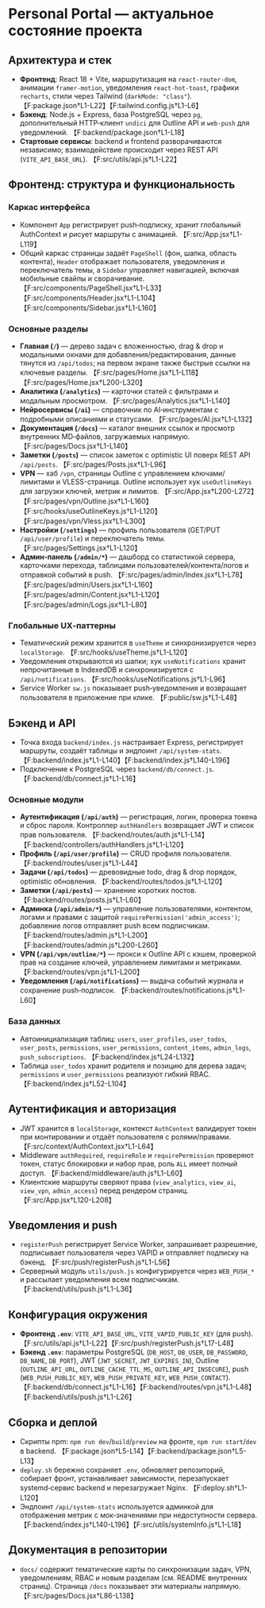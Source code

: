 # Personal Portal — актуальное состояние проекта

## Архитектура и стек
- **Фронтенд**: React 18 + Vite, маршрутизация на `react-router-dom`, анимации `framer-motion`, уведомления `react-hot-toast`, графики `recharts`, стили через Tailwind (`darkMode: "class"`). 【F:package.json†L1-L22】【F:tailwind.config.js†L1-L6】
- **Бэкенд**: Node.js + Express, база PostgreSQL через `pg`, дополнительный HTTP‑клиент `undici` для Outline API и `web-push` для уведомлений. 【F:backend/package.json†L1-L18】
- **Стартовые сервисы**: backend и frontend разворачиваются независимо; взаимодействие происходит через REST API (`VITE_API_BASE_URL`). 【F:src/utils/api.js†L1-L22】

## Фронтенд: структура и функциональность
### Каркас интерфейса
- Компонент `App` регистрирует push‑подписку, хранит глобальный AuthContext и рисует маршруты с анимацией. 【F:src/App.jsx†L1-L119】
- Общий каркас страницы задаёт `PageShell` (фон, шапка, область контента), `Header` отображает пользователя, уведомления и переключатель темы, а `Sidebar` управляет навигацией, включая мобильные свайпы и сворачивание. 【F:src/components/PageShell.jsx†L1-L33】【F:src/components/Header.jsx†L1-L104】【F:src/components/Sidebar.jsx†L1-L160】

### Основные разделы
- **Главная (`/`)** — дерево задач с вложенностью, drag & drop и модальными окнами для добавления/редактирования, данные тянутся из `/api/todos`; на первом экране также быстрые ссылки на ключевые разделы. 【F:src/pages/Home.jsx†L1-L118】【F:src/pages/Home.jsx†L200-L320】
- **Аналитика (`/analytics`)** — карточки статей с фильтрами и модальным просмотром. 【F:src/pages/Analytics.jsx†L1-L140】
- **Нейросервисы (`/ai`)** — справочник по AI‑инструментам с подробными описаниями и статусами. 【F:src/pages/AI.jsx†L1-L132】
- **Документация (`/docs`)** — каталог внешних ссылок и просмотр внутренних MD‑файлов, загружаемых напрямую. 【F:src/pages/Docs.jsx†L1-L140】
- **Заметки (`/posts`)** — список заметок с optimistic UI поверх REST API `/api/posts`. 【F:src/pages/Posts.jsx†L1-L96】
- **VPN** — хаб `/vpn`, страницы Outline с управлением ключами/лимитами и VLESS-страница. Outline использует хук `useOutlineKeys` для загрузки ключей, метрик и лимитов. 【F:src/App.jsx†L200-L272】【F:src/pages/vpn/Outline.jsx†L1-L160】【F:src/hooks/useOutlineKeys.js†L1-L120】【F:src/pages/vpn/Vless.jsx†L1-L300】
- **Настройки (`/settings`)** — профиль пользователя (GET/PUT `/api/user/profile`) и переключатель темы. 【F:src/pages/Settings.jsx†L1-L120】
- **Админ‑панель (`/admin/*`)** — дашборд со статистикой сервера, карточками перехода, таблицами пользователей/контента/логов и отправкой событий в push. 【F:src/pages/admin/Index.jsx†L1-L78】【F:src/pages/admin/Users.jsx†L1-L160】【F:src/pages/admin/Content.jsx†L1-L120】【F:src/pages/admin/Logs.jsx†L1-L80】

### Глобальные UX‑паттерны
- Тематический режим хранится в `useTheme` и синхронизируется через `localStorage`. 【F:src/hooks/useTheme.js†L1-L120】
- Уведомления открываются из шапки; хук `useNotifications` хранит непрочитанные в IndexedDB и синхронизируется с `/api/notifications`. 【F:src/hooks/useNotifications.js†L1-L96】
- Service Worker `sw.js` показывает push‑уведомления и возвращает пользователя в приложение при клике. 【F:public/sw.js†L1-L48】

## Бэкенд и API
- Точка входа `backend/index.js` настраивает Express, регистрирует маршруты, создаёт таблицы и эндпоинт `/api/system-stats`. 【F:backend/index.js†L1-L140】【F:backend/index.js†L140-L196】
- Подключение к PostgreSQL через `backend/db/connect.js`. 【F:backend/db/connect.js†L1-L16】

### Основные модули
- **Аутентификация (`/api/auth`)** — регистрация, логин, проверка токена и сброс пароля. Контроллер `authHandlers` возвращает JWT и список прав пользователя. 【F:backend/routes/auth.js†L1-L14】【F:backend/controllers/authHandlers.js†L1-L120】
- **Профиль (`/api/user/profile`)** — CRUD профиля пользователя. 【F:backend/routes/user.js†L1-L44】
- **Задачи (`/api/todos`)** — древовидные todo, drag & drop порядок, optimistic обновления. 【F:backend/routes/todos.js†L1-L120】
- **Заметки (`/api/posts`)** — хранение коротких постов. 【F:backend/routes/posts.js†L1-L60】
- **Админка (`/api/admin/*`)** — управление пользователями, контентом, логами и правами с защитой `requirePermission('admin_access')`; добавление логов отправляет push всем подписчикам. 【F:backend/routes/admin.js†L1-L200】【F:backend/routes/admin.js†L200-L260】
- **VPN (`/api/vpn/outline/*`)** — прокси к Outline API с кэшем, проверкой прав на создание ключей, управлением лимитами и метриками. 【F:backend/routes/vpn.js†L1-L200】
- **Уведомления (`/api/notifications`)** — выдача событий журнала и сохранение push‑подписок. 【F:backend/routes/notifications.js†L1-L60】

### База данных
- Автоинициализация таблиц: `users`, `user_profiles`, `user_todos`, `user_posts`, `permissions`, `user_permissions`, `content_items`, `admin_logs`, `push_subscriptions`. 【F:backend/index.js†L24-L132】
- Таблица `user_todos` хранит родителя и позицию для дерева задач; `permissions` и `user_permissions` реализуют гибкий RBAC. 【F:backend/index.js†L52-L104】

## Аутентификация и авторизация
- JWT хранится в `localStorage`, контекст `AuthContext` валидирует токен при монтировании и отдаёт пользователя с ролями/правами. 【F:src/context/AuthContext.jsx†L1-L64】
- Middleware `authRequired`, `requireRole` и `requirePermission` проверяют токен, статус блокировки и набор прав, роль `ALL` имеет полный доступ. 【F:backend/middleware/auth.js†L1-L60】
- Клиентские маршруты сверяют права (`view_analytics`, `view_ai`, `view_vpn`, `admin_access`) перед рендером страниц. 【F:src/App.jsx†L120-L208】

## Уведомления и push
- `registerPush` регистрирует Service Worker, запрашивает разрешение, подписывает пользователя через VAPID и отправляет подписку на бэкенд. 【F:src/push/registerPush.js†L1-L56】
- Серверный модуль `utils/push.js` конфигурируется через `WEB_PUSH_*` и рассылает уведомления всем подписчикам. 【F:backend/utils/push.js†L1-L36】

## Конфигурация окружения
- **Фронтенд `.env`**: `VITE_API_BASE_URL`, `VITE_VAPID_PUBLIC_KEY` (для push). 【F:src/utils/api.js†L1-L22】【F:src/push/registerPush.js†L17-L48】
- **Бэкенд `.env`**: параметры PostgreSQL (`DB_HOST`, `DB_USER`, `DB_PASSWORD`, `DB_NAME`, `DB_PORT`), JWT (`JWT_SECRET`, `JWT_EXPIRES_IN`), Outline (`OUTLINE_API_URL`, `OUTLINE_CACHE_TTL_MS`, `OUTLINE_API_INSECURE`), push (`WEB_PUSH_PUBLIC_KEY`, `WEB_PUSH_PRIVATE_KEY`, `WEB_PUSH_CONTACT`). 【F:backend/db/connect.js†L1-L16】【F:backend/routes/vpn.js†L1-L48】【F:backend/utils/push.js†L1-L26】

## Сборка и деплой
- Скрипты npm: `npm run dev`/`build`/`preview` на фронте, `npm run start`/`dev` в backend. 【F:package.json†L5-L14】【F:backend/package.json†L5-L13】
- `deploy.sh` бережно сохраняет `.env`, обновляет репозиторий, собирает фронт, устанавливает зависимости, перезапускает systemd‑сервис backend и перезагружает Nginx. 【F:deploy.sh†L1-L120】
- Эндпоинт `/api/system-stats` используется админкой для отображения метрик с мок‑значениями при недоступности сервера. 【F:backend/index.js†L140-L196】【F:src/utils/systemInfo.js†L1-L18】

## Документация в репозитории
- `docs/` содержит тематические карты по синхронизации задач, VPN, уведомлениям, RBAC и новым разделам (см. README внутренних страниц). Страница `/docs` показывает эти материалы напрямую. 【F:src/pages/Docs.jsx†L86-L138】
